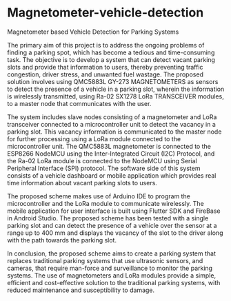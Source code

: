# Magnetometer-vehicle-detection
Magnetometer based Vehicle Detection for Parking Systems

The primary aim of this project is to address the ongoing problems of finding a parking spot, which has become a tedious and time-consuming task. The objective is to develop a system that can detect vacant parking slots and provide that information to users, thereby preventing traffic congestion, driver stress, and unwanted fuel wastage. The proposed solution involves using QMC5883L GY-273 MAGNETOMETERS as sensors to detect the presence of a vehicle in a parking slot, wherein the information is wirelessly transmitted, using Ra-02 SX1278 LoRa TRANSCEIVER modules, to a master node that communicates with the user.

The system includes slave nodes consisting of a magnetometer and LoRa transceiver connected to a microcontroller unit to detect the vacancy in a parking slot. This vacancy information is communicated to the master node for further processing using a LoRa module connected to the microcontroller unit. The QMC5883L magnetometer is connected to the ESP8266 NodeMCU using the Inter-Integrated Circuit (I2C) Protocol, and the Ra-02 LoRa module is connected to the NodeMCU using Serial Peripheral Interface (SPI) protocol. The software side of this system consists of a vehicle dashboard or mobile application which provides real time information about vacant parking slots to users.

The proposed scheme makes use of Arduino IDE to program the microcontroller and the LoRa module to communicate wirelessly. The mobile application for user interface is built using Flutter SDK and FireBase in Android Studio. The proposed scheme has been tested with a single parking slot and can detect the presence of a vehicle over  the sensor at a range up to 400 mm and displays the vacancy of the slot to the driver along  with the path towards the parking slot.

In conclusion, the proposed scheme aims to create a parking system that replaces traditional parking systems that use ultrasonic sensors, and cameras, that require man-force and surveillance to monitor the parking systems. The use of magnetometers and LoRa modules provide a simple, efficient and cost-effective solution to the traditional parking systems, with reduced maintenance and susceptibility to damage.
